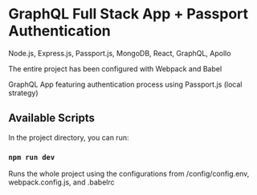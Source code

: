 # GraphQL Full Stack App + Passport Authentication

Node.js, Express.js, Passport.js, MongoDB, React, GraphQL, Apollo

The entire project has been configured with Webpack and Babel

GraphQL App featuring authentication process using Passport.js (local strategy)

## Available Scripts

In the project directory, you can run:

### `npm run dev`

Runs the whole project using the configurations from /config/config.env, webpack.config.js, and .babelrc
